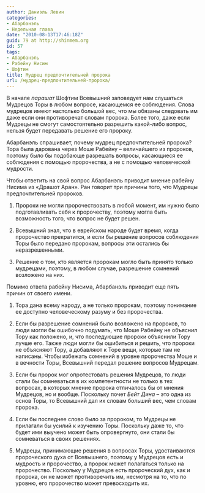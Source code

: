 ```yaml
---
author: Даниэль Левин
categories:
- Абарбанэль
- Недельная глава
date: "2010-08-13T17:46:18Z"
guid: 79 at http://shinmem.org
id: 57
tags:
- Абарбанэль
- Рабейну Нисим
- Шофтим
title: Мудрец предпочтительней пророка
url: /мудрец-предпочтительней-пророка/
---
```

<!--more-->

В начале _парашат_ Шофтим Всевышний заповедует нам слушаться Мудрецов Торы в любом вопросе, касающемся ее соблюдения. Слова мудрецов имеют настолько большой вес, что мы обязаны следовать им даже если они противоречат словам пророка. Более того, даже если Мудрецы не смогут самостоятельно разрешить какой-либо вопрос, нельзя будет передавать решение его пророку.

Абарбанэль спрашивает, почему мудрец предпочтительней пророка? Тора была дарована через Моше Рабейну &#8211; величайшего из пророков, поэтому было бы подобающе разрешать вопросы, касающиеся ее соблюдения с помощью пророчества, а не с помощью человеческой мудрости.

Чтобы ответить на свой вопрос Абарбанэль приводит мнение рабейну Нисима из «Драшот Аран». Ран говорит три причины того, что Мудрецы предпочтительней пророков.

  1. Пророки не могли пророчествовать в любой момент, им нужно было подготавливать себя к пророчеству, поэтому могла быть возможность того, что вопрос не будет решен.

  2. Всевышний знал, что в еврейском народе будет время, когда пророчество прекратится, и если бы решение вопросов соблюдения Торы было передано пророкам, вопросы эти остались бы неразрешенными.

  3. Решение о том, кто является пророкам могло быть принято только мудрецами, поэтому, в любом случае, разрешение сомнений возложено на них.

Помимо ответа рабейну Нисима, Абарбанэль приводит еще пять причин от своего имени.

  1. Тора дана всему народу, а не только пророкам, поэтому понимание ее доступно человеческому разуму и без пророчества.

  2. Если бы разрешение сомнений было возложено на пророков, то люди могли бы ошибочно подумать, что Моше Рабейну не объяснил Тору как положено, и, что последующие пророки объяснили Тору лучше его. Также люди могли бы ошибиться и решить, что пророки не объясняют Тору, а добавляют к Торе вещи, которые там не написаны. Чтобы избежать сомнений в уровне пророчества Моше и в вечности Торы, Всевышний передал решение вопросов Мудрецам.

  3. Если бы пророк мог опротестовать решения Мудрецов, то люди стали бы сомневаться в их компетентности не только в тех вопросах, в которых мнение пророка отличалось бы от мнения Мудрецов, но и вообще. Поскольку почет _Бейт Дина_ &#8211; это одна из основ Торы, то Всевышний дал их словам больший вес, чем словам пророка.

  4. Если бы последнее слово было за пророком, то Мудрецы не прилагали бы усилий к изучению Торы. Поскольку даже то, что будет ими выучено может быть опровергнуто, они стали бы сомневаться в своих решениях.

  5. Мудрецы, принимающие решения в вопросах Торы, удостаиваются пророческого духа от Всевышнего, поэтому у Мудрецов есть и мудрость и пророчество, а пророк может полагаться только на пророчество. Поскольку у Мудрецов есть пророческий дух, как и пророка, он не может противоречить им, несмотря на то, что по уровню, его пророчество может превосходить их.